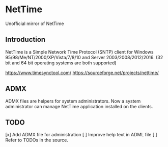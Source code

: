 # NetTime
Unofficial mirror of NetTime

## Introduction
NetTime is a Simple Network Time Protocol (SNTP) client for Windows 95/98/Me/NT/2000/XP/Vista/7/8/10 and Server 2003/2008/2012/2016. (32 bit and 64 bit operating systems are both supported)

https://www.timesynctool.com/
https://sourceforge.net/projects/nettime/
## ADMX
ADMX files are helpers for system administrators. Now a system administrator can manage NetTime application installed on the clients.

## TODO
[x] Add ADMX file for administration 
[ ] Improve help text in ADML file
[ ] Refer to TODOs in the source.
